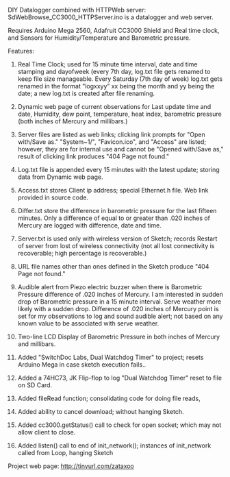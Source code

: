 DIY Datalogger combined with HTTPWeb server: SdWebBrowse_CC3000_HTTPServer.ino is a datalogger and web server.

Requires Arduino Mega 2560, Adafruit CC3000 Shield and Real time clock, and Sensors for Humidity/Temperature and Barometric pressure.

Features:

1.	Real Time Clock; used for 15 minute time interval, date and time stamping and dayofweek (every 7th day, log.txt file gets renamed to keep file size manageable. Every Saturday (7th day of week) log.txt gets renamed in the format "logxxyy” xx being the month and yy being the date; a new log.txt is created after file renaming.

2.	Dynamic web page of current observations for Last update time and date, Humidity, dew point, temperature, heat index, barometric pressure (both inches of Mercury and millibars.)

3.	Server files are listed as web links; clicking link prompts for "Open with/Save as." "System~1/", "Favicon.ico", and "Access" are listed; however, they are for internal use and cannot be "Opened with/Save as," result of clicking link produces "404 Page not found."

4.	Log.txt file is appended every 15 minutes with the latest update; storing data from Dynamic web page.

5.	Access.txt stores Client ip address; special Ethernet.h file. Web link provided in source code.

6.	Differ.txt store the difference in barometric pressure for the last fifteen minutes. Only a difference of equal to or greater than .020 inches of Mercury are logged with difference, date and time.

7.	Server.txt is used only with wireless version of Sketch; records Restart of server from lost of wireless connectivity (not all lost connectivity is recoverable; high percentage is recoverable.)

8.	URL file names other than ones defined in the Sketch produce "404 Page not found."

9.	Audible alert from Piezo electric buzzer when there is Barometric Pressure difference of .020 inches of Mercury.
I am interested in sudden drop of Barometric pressure in a 15 minute interval. Serve weather more likely with a sudden drop. Difference of .020 inches of Mercury point is set for my observations to log and sound audible alert; not based on any known value to be associated with serve weather.

10.	Two-line LCD Display of Barometric Pressure in both inches of Mercury and millibars.

11.	Added "SwitchDoc Labs, Dual Watchdog Timer" to project; resets Arduino Mega in case sketch execution fails..

12.	Added a 74HC73, JK Flip-flop to log "Dual Watchdog Timer" reset to file on SD Card.

13.	Added fileRead function; consolidating code for doing file reads,

14.	Added ability to cancel download; without hanging Sketch.

15. Added cc3000.getStatus()  call to check for open socket; which may not allow client to close.

16. Added listen() call to end of init_network(); instances of init_network called from Loop, hanging Sketch


 Project web page:  http://tinyurl.com/zataxoo

